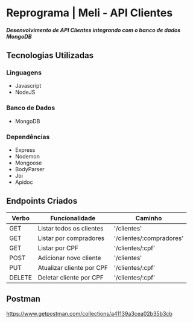 # Reprograma | Meli - API Clientes
##### Desenvolvimento de API Clientes integrando com o banco de dados MongoDB

## Tecnologias Utilizadas
### Linguagens
- Javascript<br>
- NodeJS<br>

### Banco de Dados
- MongoDB<br>

### Dependências
- Express<br>
- Nodemon<br>
- Mongoose<br>
- BodyParser<br>
- Joi<br>
- Apidoc<br>


## Endpoints Criados

<table>
<thead>
<th>Verbo</th>
<th>Funcionalidade</th>
<th>Caminho</th>
</thead>
<tbody>
<tr>
<td>GET</td>
<td>Listar todos os clientes</td>
<td>'/clientes'
</tr>

<tr>
<td>GET</td>
<td>Listar por compradores</td>
<td>'/clientes/:compradores'</td>
</tr>

<tr>
<td>GET</td>
<td>Listar por CPF</td>
<td>'/clientes/:cpf'</td>
</tr>

<tr>
<td>POST</td>
<td>Adicionar novo cliente</td>
<td>'/clientes'</td>
</tr>

<tr>
<td>PUT</td>
<td>Atualizar cliente por CPF</td>
<td>'/clientes/:cpf'</td>
</tr>

<tr>
<td>DELETE</td>
<td>Deletar cliente por CPF</td>
<td>'/clientes/:cpf'</td>
</tr>
</table>




## Postman

https://www.getpostman.com/collections/a41139a3cea02b35b3cb
